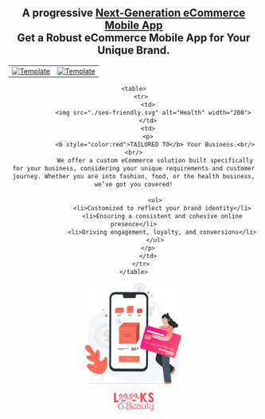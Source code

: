 <h2 align="center">A progressive <a href="https://ecommdaddy.com/" target="_blank">Next-Generation eCommerce Mobile App</a><br/> Get a Robust eCommerce Mobile App for Your Unique Brand.</h2>


<p align="center">
<table>
    <tr>
        <td>
            <a href="http://looksandbeauty.com/" target="blank"><img src="./Screenshot 2023-11-06 at 2.53.13 PM-modified.png" width="400" alt="Template" /></a></td>
        <td>
            <a href="http://looksandbeauty.com/" target="blank"><img src="./Screenshot 2023-11-06 at 11.29.18 AM-modified.png" width="400" alt="Template" /></a></td>
        </td>
    </tr>
</table>
  
</p>

<div align="center" style="flex">
    
    <table>
        <tr>
            <td>
                <img src="./seo-friendly.svg" alt="Health" width="200"> 
            </td>
            <td>
            <p>
                <b style="color:red">TAILORED TO</b> Your Business.<br/> <br/>
                We offer a custom eCommerce solution built specifically for your business, considering your unique requirements and customer journey. Whether you are into fashion, food, or the health business, we’ve got you covered!

                <ul>
                    <li>Customized to reflect your brand identity</li>
                    <li>Ensuring a consistent and cohesive online presence</li>
                    <li>Driving engagement, loyalty, and conversions</li>
                </ul>
            </p>
            </td>
        </tr>
    </table>
    
</div>

<p align="center">
  <a href="http://looksandbeauty.com/" target="blank"><img src="./food-box.svg" width="200" alt="Template" /></a>
</p>

<p align="center">
  <a href="http://looksandbeauty.com/" target="blank"><img src="./look-and-beauty.png" width="80" alt="logo" /></a>
</p>